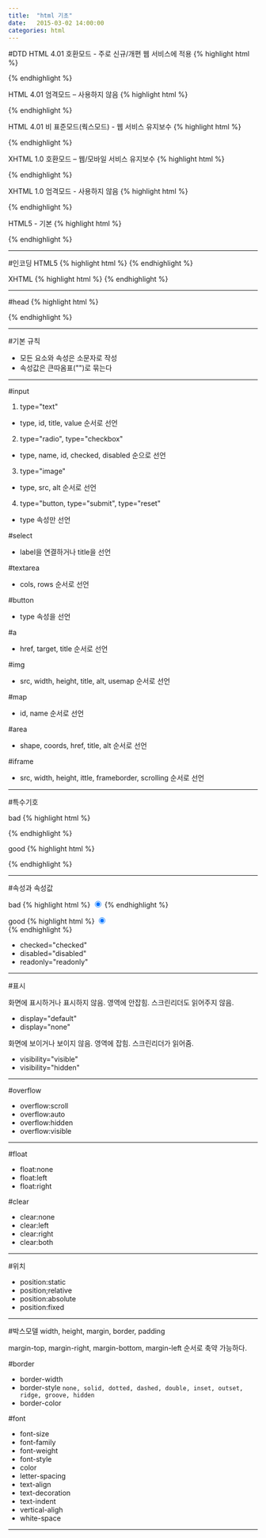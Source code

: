 ```yaml
---
title:  "html 기초"
date:   2015-03-02 14:00:00
categories: html
---
```


#DTD
HTML 4.01 호환모드 - 주로 신규/개편 웹 서비스에 적용
{% highlight html %}
<!DOCTYPE HTML PUBLIC "-//W3C//DTD HTML 4.01 Transitional//EN" "http://www.w3.org/TR/html4/loose.dtd">
{% endhighlight %}

HTML 4.01 엄격모드 – 사용하지 않음
{% highlight html %}
<!DOCTYPE HTML PUBLIC "-//W3C//DTD HTML 4.01//EN" "http://www.w3.org/TR/html4/strict.dtd">
{% endhighlight %}

HTML 4.01 비 표준모드(쿽스모드) - 웹 서비스 유지보수
{% highlight html %}
<!DOCTYPE HTML PUBLIC "-//W3C//DTD HTML 4.01 Transitional//EN">
{% endhighlight %}

XHTML 1.0 호환모드 – 웹/모바일 서비스 유지보수
{% highlight html %}
<!DOCTYPE html PUBLIC "-//W3C//DTD XHTML 1.0 Transitional//EN" "http://www.w3.org/TR/xhtml1/DTD/xhtml1-transitional.dtd">
{% endhighlight %}

XHTML 1.0 엄격모드 - 사용하지 않음
{% highlight html %}
<!DOCTYPE html PUBLIC "-//W3C//DTD XHTML 1.0 Strict//EN" "http://www.w3.org/TR/xhtml1/DTD/xhtml1-strict.dtd">
{% endhighlight %}

HTML5 - 기본
{% highlight html %}
<!DOCTYPE html>
{% endhighlight %}

---

#인코딩
HTML5
{% highlight html %}
<meta charset="utf-8">
{% endhighlight %}

XHTML
{% highlight html %}
<meta http-equiv="Content-Type" content="text/html;charset=utf-8">
{% endhighlight %}

---

#head
{% highlight html %}
<!DOCTYPE html>
<html lang="ko">
<head>
    <meta charset="utf-8">
    <meta name="viewport" content="width=device-width,initial-scale=1.0,maximum-scale=1.0,minimum-scale=1.0,user-scalable=no,target-densitydpi=medium-dpi">
    <meta http-equiv="Content-Script-Type" content="text/javascript">
    <meta http-equiv="Content-Style-Type" content="text/css">
    <title></title>
    <link rel="icon" href="/favicon.ico" type="image/x-icon">
</head>

<body>
</body>
</html>
{% endhighlight %}

---

#기본 규칙

 - 모든 요소와 속성은 소문자로 작성
 - 속성값은 큰따옴표("")로 묶는다

---

#input

1. type="text"
 - type, id, title, value 순서로 선언

2. type="radio", type="checkbox"
 - type, name, id, checked, disabled 순으로 선언

3. type="image"
 - type, src, alt 순서로 선언

4. type="button, type="submit", type="reset"
 - type 속성만 선언

#select
 - label을 연결하거나 title을 선언

#textarea
 - cols, rows 순서로 선언

#button
 - type 속성을 선언

#a
 - href, target, title 순서로 선언

#img
 - src, width, height, title, alt, usemap 순서로 선언

#map
 - id, name 순서로 선언

#area
 - shape, coords, href, title, alt 순서로 선언

#iframe
 - src, width, height, ittle, frameborder, scrolling 순서로 선언

---

#특수기호

bad
{% highlight html %}
<script type="text/javascript">
url : "/common.do?method=isLogin&type="+type,
</script>
{% endhighlight %}

good
{% highlight html %}
<script type="text/javascript">
//<![CDATA[
url : "/common.do?method=isLogin&type="+type,
//]]>
</script>
{% endhighlight %}

---

#속성과 속성값

bad
{% highlight html %}
<input type="radio" class="radio" checked />
{% endhighlight %}

good
{% highlight html %}
<input type="radio" class="radio" checked=”checked” />   
{% endhighlight %}

 - checked="checked"
 - disabled="disabled"
 - readonly="readonly"

---

#표시

화면에 표시하거나 표시하지 않음. 영역에 안잡힘. 스크린리더도 읽어주지 않음.

 - display="default"
 - display="none"

화면에 보이거나 보이지 않음. 영역에 잡힘. 스크린리더가 읽어줌.

 - visibility="visible"
 - visibility="hidden"

--- 

#overflow

 - overflow:scroll
 - overflow:auto
 - overflow:hidden
 - overflow:visible

---

#float

 - float:none
 - float:left
 - float:right

#clear

 - clear:none
 - clear:left
 - clear:right
 - clear:both

---

#위치

 - position:static
 - position;relative
 - position:absolute
 - position:fixed

---

#박스모델
width, height, margin, border, padding

margin-top, margin-right, margin-bottom, margin-left 순서로 축약 가능하다.

#border

 - border-width
 - border-style `none, solid, dotted, dashed, double, inset, outset, ridge, groove, hidden`
 - border-color

#font

 - font-size
 - font-family
 - font-weight
 - font-style
 - color
 - letter-spacing
 - text-align
 - text-decoration
 - text-indent
 - vertical-aligh
 - white-space

---




